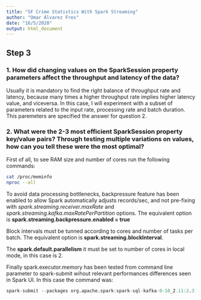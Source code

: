 ```yaml
---
title: "SF Crime Statistics With Spark Streaming"
author: "Omar Álvarez Fres"
date: "16/5/2020"
output: html_document
---
```


  ## Step 3
### 1. How did changing values on the SparkSession property parameters affect the throughput and latency of the data?
Usually it is mandatory to find the right balance of throughput rate and latency, because many times a higher throughput rate implies higher latency value, and viceversa.
In this case, I will experiment with a subset of parameters related to the input rate, processing rate and batch duration. This paremeters are specified the answer for question 2.

### 2. What were the 2-3 most efficient SparkSession property key/value pairs? Through testing multiple variations on values, how can you tell these were the most optimal?

First of all, to see RAM size and number of cores run the following commands:
```bash
cat /proc/meminfo
nproc --all
```

To avoid data processing bottlenecks, backpressure feature has been enabled to allow Spark automatically adjusts records/sec, and not pre-fixing with *spark.streaming.receiver.maxRate* and *spark.streaming.kafka.maxRatePerPartition* options. The equivalent option is
__spark.streaming.backpressure.enabled = true__

Block intervals must be tunned according to cores and number of tasks per batch. The equivalent option is __spark.streaming.blockInterval__.

The __spark.default.parallelism__ it must be set to number of cores in local mode, in this case is 2.

Finally spark.executor.memory has been tested from command line parameter to spark-submit wihout relevant performances differences seen in Spark UI. In this case the command was:
```r
spark-submit --packages org.apache.spark:spark-sql-kafka-0-10_2.11:2.3.4 --executor-memory 6GB --executor-cores 2 --master local[*] data_stream.py
```


